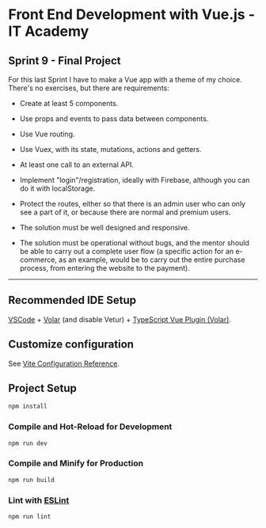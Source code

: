 # Front End Development with Vue.js - IT Academy

## Sprint 9 - Final Project

For this last Sprint I have to make a Vue app with a theme of my choice. There's no exercises, but there are requirements:

- Create at least 5 components.

- Use props and events to pass data between components.

- Use Vue routing.

- Use Vuex, with its state, mutations, actions and getters.

- At least one call to an external API.

- Implement "login"/registration, ideally with Firebase, although you can do it with localStorage.

- Protect the routes, either so that there is an admin user who can only see a part of it, or because there are normal and premium users.

- The solution must be well designed and responsive.

- The solution must be operational without bugs, and the mentor should be able to carry out a complete user flow (a specific action for an e-commerce, as an example, would be to carry out the entire purchase process, from entering the website to the payment).

---

## Recommended IDE Setup

[VSCode](https://code.visualstudio.com/) + [Volar](https://marketplace.visualstudio.com/items?itemName=Vue.volar) (and disable Vetur) + [TypeScript Vue Plugin (Volar)](https://marketplace.visualstudio.com/items?itemName=Vue.vscode-typescript-vue-plugin).

## Customize configuration

See [Vite Configuration Reference](https://vitejs.dev/config/).

## Project Setup

```sh
npm install
```

### Compile and Hot-Reload for Development

```sh
npm run dev
```

### Compile and Minify for Production

```sh
npm run build
```

### Lint with [ESLint](https://eslint.org/)

```sh
npm run lint
```

